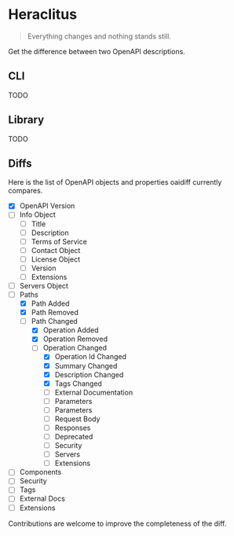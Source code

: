 # Heraclitus

> Everything changes and nothing stands still.

Get the difference between two OpenAPI descriptions.

## CLI

TODO

## Library

TODO

## Diffs

Here is the list of OpenAPI objects and properties oaidiff currently compares.

- [x] OpenAPI Version
- [ ] Info Object
  - [ ] Title
  - [ ] Description
  - [ ] Terms of Service
  - [ ] Contact Object
  - [ ] License Object
  - [ ] Version
  - [ ] Extensions
- [ ] Servers Object
- [ ] Paths
  - [x] Path Added
  - [x] Path Removed
  - [ ] Path Changed
    - [x] Operation Added
    - [x] Operation Removed
    - [ ] Operation Changed
      - [x] Operation Id Changed 
      - [x] Summary Changed 
      - [x] Description Changed 
      - [x] Tags Changed 
      - [ ] External Documentation
      - [ ] Parameters
      - [ ] Parameters
      - [ ] Request Body
      - [ ] Responses
      - [ ] Deprecated
      - [ ] Security
      - [ ] Servers
      - [ ] Extensions
- [ ] Components
- [ ] Security
- [ ] Tags
- [ ] External Docs
- [ ] Extensions

Contributions are welcome to improve the completeness of the diff.

